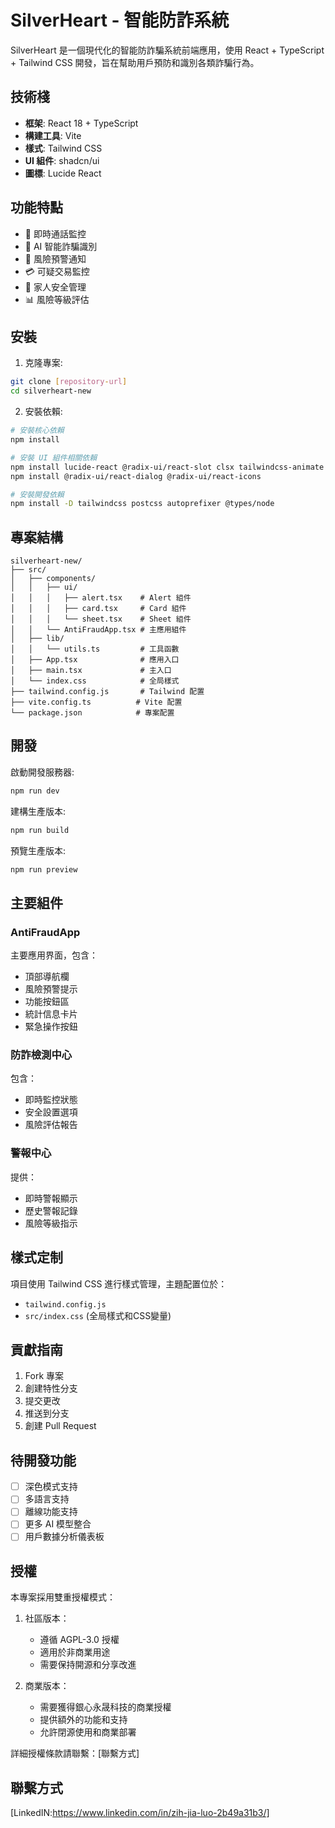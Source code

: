 # SilverHeart - 智能防詐系統

SilverHeart 是一個現代化的智能防詐騙系統前端應用，使用 React + TypeScript + Tailwind CSS 開發，旨在幫助用戶預防和識別各類詐騙行為。

## 技術棧

- **框架**: React 18 + TypeScript
- **構建工具**: Vite
- **樣式**: Tailwind CSS
- **UI 組件**: shadcn/ui
- **圖標**: Lucide React

## 功能特點

- 📱 即時通話監控
- 🎯 AI 智能詐騙識別
- 🔔 風險預警通知
- 💳 可疑交易監控
- 👥 家人安全管理
- 📊 風險等級評估

## 安裝

1. 克隆專案:
```bash
git clone [repository-url]
cd silverheart-new
```

2. 安裝依賴:
```bash
# 安裝核心依賴
npm install

# 安裝 UI 組件相關依賴
npm install lucide-react @radix-ui/react-slot clsx tailwindcss-animate class-variance-authority tailwind-merge
npm install @radix-ui/react-dialog @radix-ui/react-icons

# 安裝開發依賴
npm install -D tailwindcss postcss autoprefixer @types/node
```

## 專案結構

```
silverheart-new/
├── src/
│   ├── components/
│   │   ├── ui/
│   │   │   ├── alert.tsx    # Alert 組件
│   │   │   ├── card.tsx     # Card 組件
│   │   │   └── sheet.tsx    # Sheet 組件
│   │   └── AntiFraudApp.tsx # 主應用組件
│   ├── lib/
│   │   └── utils.ts         # 工具函數
│   ├── App.tsx              # 應用入口
│   ├── main.tsx             # 主入口
│   └── index.css            # 全局樣式
├── tailwind.config.js       # Tailwind 配置
├── vite.config.ts          # Vite 配置
└── package.json            # 專案配置
```

## 開發

啟動開發服務器:
```bash
npm run dev
```

建構生產版本:
```bash
npm run build
```

預覽生產版本:
```bash
npm run preview
```

## 主要組件

### AntiFraudApp
主要應用界面，包含：
- 頂部導航欄
- 風險預警提示
- 功能按鈕區
- 統計信息卡片
- 緊急操作按鈕

### 防詐檢測中心
包含：
- 即時監控狀態
- 安全設置選項
- 風險評估報告

### 警報中心
提供：
- 即時警報顯示
- 歷史警報記錄
- 風險等級指示

## 樣式定制

項目使用 Tailwind CSS 進行樣式管理，主題配置位於：
- `tailwind.config.js`
- `src/index.css` (全局樣式和CSS變量)

## 貢獻指南

1. Fork 專案
2. 創建特性分支
3. 提交更改
4. 推送到分支
5. 創建 Pull Request

## 待開發功能

- [ ] 深色模式支持
- [ ] 多語言支持
- [ ] 離線功能支持
- [ ] 更多 AI 模型整合
- [ ] 用戶數據分析儀表板

## 授權

本專案採用雙重授權模式：

1. 社區版本：
   - 遵循 AGPL-3.0 授權
   - 適用於非商業用途
   - 需要保持開源和分享改進

2. 商業版本：
   - 需要獲得銀心永晟科技的商業授權
   - 提供額外的功能和支持
   - 允許閉源使用和商業部署

詳細授權條款請聯繫：[聯繫方式]

## 聯繫方式

[LinkedIN:https://www.linkedin.com/in/zih-jia-luo-2b49a31b3/]